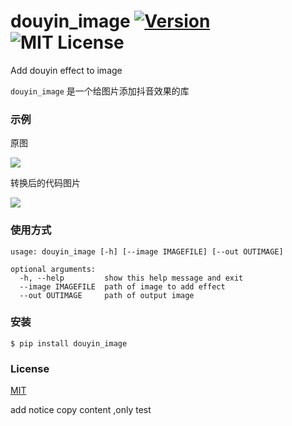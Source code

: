 # douyin_image [![Version][version-badge]][version-link] ![MIT License][license-badge]


Add douyin effect to image


`douyin_image` 是一个给图片添加抖音效果的库


### 示例

原图

![](https://raw.githubusercontent.com/pythonml/douyin_image/master/orig.jpeg)

转换后的代码图片

![](https://raw.githubusercontent.com/pythonml/douyin_image/master/out.jpeg)


### 使用方式

```
usage: douyin_image [-h] [--image IMAGEFILE] [--out OUTIMAGE]

optional arguments:
  -h, --help         show this help message and exit
  --image IMAGEFILE  path of image to add effect
  --out OUTIMAGE     path of output image
```


### 安装

```
$ pip install douyin_image
```


### License

[MIT](https://github.com/pythonml/douyin_image/blob/master/LICENSE)


[version-badge]:   https://img.shields.io/badge/version-0.1-brightgreen.svg
[version-link]:    https://pypi.python.org/pypi/douyin_image/
[license-badge]:   https://img.shields.io/github/license/pythonml/douyin_image.svg
add notice copy content ,only test